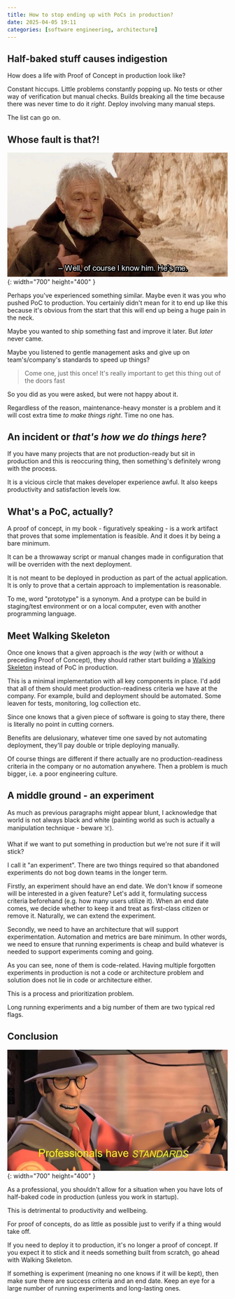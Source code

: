 ```yaml
---
title: How to stop ending up with PoCs in production?
date: 2025-04-05 19:11
categories: [software engineering, architecture]
---
```


## Half-baked stuff causes indigestion

How does a life with Proof of Concept in production look like? 

Constant hiccups. Little problems constantly popping up. No tests or other way of verification but manual checks. Builds breaking all the time because there was never time to do it *right*. Deploy involving many manual steps.

The list can go on.

## Whose fault is that?!

![Ben Kenobi saying it's him](/assets/2025/Ben_Kenobi.webp){: width="700" height="400" }

Perhaps you've experienced something similar. Maybe even it was you who pushed PoC to production. You certainly didn't mean for it to end up like this because it's obvious from the start that this will end up being a huge pain in the neck.

Maybe you wanted to ship something fast and improve it later. But *later* never came.

Maybe you listened to gentle management asks and give up on team's/company's standards to speed up things?

> Come one, just this once! It's really important to get this thing out of the doors fast

So you did as you were asked, but were not happy about it.

Regardless of the reason, maintenance-heavy monster is a problem and it will cost extra time *to make things right*. Time no one has.

## An incident or *that's how we do things here*?

If you have many projects that are not production-ready but sit in production and this is reoccuring thing, then something's definitely wrong with the process.

It is a vicious circle that makes developer experience awful. It also keeps productivity and satisfaction levels low.

## What's a PoC, actually?

A proof of concept, in my book - figuratively speaking - is a work artifact that proves that some implementation is feasible. And it does it by being a bare minimum.

It can be a throwaway script or manual changes made in configuration that will be overriden with the next deployment.

It is not meant to be deployed in production as part of the actual application. It is only to prove that a certain approach to implementation is reasonable.

To me, word "prototype" is a synonym. And a protype can be build in staging/test environment or on a local computer, even with another programming language.

## Meet Walking Skeleton

Once one knows that a given approach is *the way* (with or without a preceding Proof of Concept), they should rather start building a [Walking Skeleton](https://wiki.c2.com/?WalkingSkeleton) instead of PoC in production.

This is a minimal implementation with all key components in place. I'd add that all of them should meet production-readiness criteria we have at the company. For example, build and deployment should be automated. Some leaven for tests, monitoring, log collection etc.

Since one knows that a given piece of software is going to stay there, there is literally no point in cutting corners.

Benefits are delusionary, whatever time one saved by not automating deployment, they'll pay double or triple deploying manually.

Of course things are different if there actually are no production-readiness criteria in the company or no automation anywhere. Then a problem is much bigger, i.e. a poor engineering culture.

## A middle ground - an experiment

As much as previous paragraphs might appear blunt, I acknowledge that world is not always black and white (painting world as such is actually a manipulation technique - beware ☠️).

What if we want to put something in production but we're not sure if it will stick?

I call it "an experiment". There are two things required so that abandoned experiments do not bog down teams in the longer term.

Firstly, an experiment should have an end date. We don't know if someone will be interested in a given feature? Let's add it, formulating success criteria beforehand (e.g. how many users utilize it). When an end date comes, we decide whether to keep it and treat as first-class citizen or remove it. Naturally, we can extend the experiment.

Secondly, we need to have an architecture that will support experimentation. Automation and metrics are bare minimum. In other words, we need to ensure that running experiments is cheap and build whatever is needed to support experiments coming and going.

As you can see, none of them is code-related. Having multiple forgotten experiments in production is not a code or architecture problem and solution does not lie in code or architecture either.

This is a process and prioritization problem.

Long running experiments and a big number of them are two typical red flags.

## Conclusion

![Professionals have standards](/assets/2025/Professionals_Have_Standards.jpg){: width="700" height="400" }

As a professional, you shouldn't allow for a situation when you have lots of half-baked code in production (unless you work in startup).

This is detrimental to productivity and wellbeing.

For proof of concepts, do as little as possible just to verify if a thing would take off.

If you need to deploy it to production, it's no longer a proof of concept. If you expect it to stick and it needs something built from scratch, go ahead with Walking Skeleton.

If something is experiment (meaning no one knows if it will be kept), then make sure there are success criteria and an end date. Keep an eye for a large number of running experiments and long-lasting ones.
